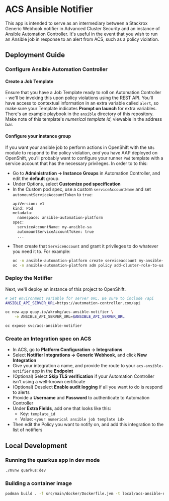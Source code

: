 # ACS Ansible Notifier
This app is intended to serve as an intermediary between a Stackrox Generic Webhook notifier in Advanced Cluster Security and an instance of Ansible Automation Controller. It's useful in the event that you wish to run an Ansible job in response to an alert from ACS, such as a policy violation.

## Deployment Guide
### Configure Ansible Automation Controller
#### Create a Job Template
Ensure that you have a Job Template ready to roll on Automation Controller - we'll be invoking this upon policy violations using the REST API. You'll have access to contextual information in an extra variable called `alert`, so make sure your Template indicates **Prompt on launch** for extra variables. There's an example playbook in the `ansible` directory of this repository. Make note of this template's *numerical template id*, viewable in the address bar.

#### Configure your instance group
If you want your ansible job to perform actions in OpenShift with the `k8s` module to respond to the policy violation, _and_ you have AAP deployed on OpenShift, you'll probably want to configure your runner `Pod` template with a service account that has the necessary privileges. In order to to this:
* Go to **Administration -> Instance Groups** in Automation Controller, and edit the **default** group. 
* Under Options, select **Customize pod specification**
* In the Custom pod spec, use a custom `serviceAccountName` and set `automountServiceAccountToken` to `true`:
  ```bash
  apiVersion: v1
  kind: Pod
  metadata:
    namespace: ansible-automation-platform
  spec:
    serviceAccountName: my-ansible-sa
    automountServiceAccountToken: true
    ...
  ```
* Then create that `ServiceAccount` and grant it privileges to do whatever you need it to. For example:
  ```bash
  oc -n ansible-automation-platform create serviceaccount my-ansible-sa
  oc -n ansible-automation-platform adm policy add-cluster-role-to-user cluster-admin -z my-ansible-sa
  ```


### Deploy the Notifier
Next, we'll deploy an instance of this project to OpenShift.
```bash
# Set environment variable for server URL. Be sure to include /api
ANSIBLE_API_SERVER_URL=https://automation-controller.com/api

oc new-app quay.io/akrohg/acs-ansible-notifier \
    -e ANSIBLE_API_SERVER_URL=$ANSIBLE_API_SERVER_URL

oc expose svc/acs-ansible-notifier
```

### Create an Integration spec on ACS
* In ACS, go to **Platform Configuration -> Integrations**
* Select **Notifier Integrations -> Generic Webhook**, and click **New Integration**
* Give your integration a name, and provide the route to your `acs-ansible-notifier` app in the **Endpoint**
* (Optional) Select **Skip TLS verification** if your Automation Controller isn't using a well-known certificate
* (Optional) Deselect **Enable audit logging** if all you want to do is respond to alerts
* Provide a **Username** and **Password** to authenticate to Automation Controller
* Under **Extra Fields**, add one that looks like this:
    * Key: `template_id`
    * Value: `<your numerical ansible job template id>`
* Then edit the Policy you want to notify on, and add this integration to the list of notifiers

## Local Development
### Running the quarkus app in dev mode
```bash
./mvnw quarkus:dev
```

### Building a container image
```bash
podman build . -f src/main/docker/Dockerfile.jvm -t local/acs-ansible-notifier --no-cache --platform linux/amd64
```